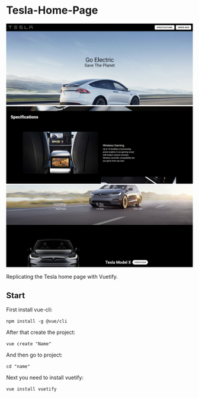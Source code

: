 # Tesla-Home-Page

<p align="center">
    <img src="/assets/1.png" width="700" />
    <img src="/assets/2.png" width="700" />
    <img src="/assets/3.png" width="700" />
</p>


Replicating the Tesla home page with Vuetify.

## Start
First install vue-cli:
```shell
npm install -g @vue/cli
```

After that create the project:
```shell
vue create "Name"
```

And then go to project:
```shell
cd "name"
```

Next you need to install vuetify:
```shell
vue install vuetify
```
